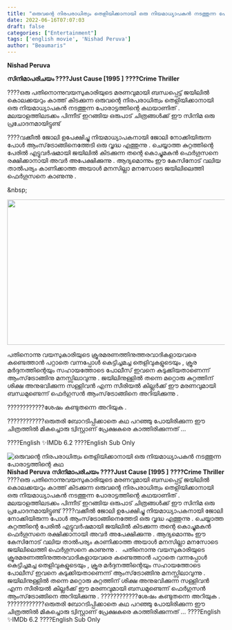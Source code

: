 ```yaml
---
title: "ഒരുവന്റെ നിരപരാധിത്വം തെളിയിക്കാനായി ഒരു നിയമാധ്യാപകൻ നടത്തുന്ന പോരാട്ടത്തിന്റെ കഥ"
date: 2022-06-16T07:07:03
draft: false
categories: ["Entertainment"]
tags: ['english movie', 'Nishad Peruva']
author: "Beaumaris"
---
```


<strong>Nishad Peruva </strong>

<strong>സിനിമാപരിചയം </strong>
<strong>????Just Cause [1995 ]</strong>
<strong>????️Crime Thriller</strong>

????ഒരു പതിനൊന്നുവയസുകാരിയുടെ മരണവുമായി ബന്ധപ്പെട്ട് ജയിലിൽ കൊലക്കയറും കാത്ത് കിടക്കുന്ന ഒരുവന്റെ നിരപരാധിത്വം തെളിയിക്കാനായി ഒരു നിയമാധ്യാപകൻ നടത്തുന്ന പോരാട്ടത്തിന്റെ കഥയാണിത് . മലയാളത്തിലടക്കം പിന്നീട് ഇറങ്ങിയ ഒരുപാട് ചിത്രങ്ങൾക്ക് ഈ സിനിമ ഒരു പ്രചോദനമായിട്ടുണ്ട്

????വക്കീൽ ജോലി ഉപേക്ഷിച്ചു നിയമാധ്യാപകനായി ജോലി നോക്കിയിരുന്ന പോൾ ആംസ്‌ട്രോങ്ങിനെത്തേടി ഒരു വൃദ്ധ എത്തുന്നു . ചെയ്യാത്ത കുറ്റത്തിന്റെ പേരിൽ എട്ടുവർഷമായി ജയിലിൽ കിടക്കുന്ന തന്റെ കൊച്ചുമകൻ ഫെർഗൂസനെ രക്ഷിക്കാനായി അവർ അപേക്ഷിക്കുന്നു . ആദ്യമൊന്നും ഈ കേസിനോട് വലിയ താൽപര്യം കാണിക്കാത്ത അയാൾ മനസില്ലാ മനസോടെ ജയിലിലെത്തി ഫെർഗൂസനെ കാണുന്നു .

&amp;nbsp;

<img class="wp-image-339555 aligncenter" src="https://cdn.boolokam.com/articles/2022/06/DQDQD-2.jpg" alt="" width="809" height="337" />

പതിനൊന്നു വയസുകാരിയുടെ ക്രൂരമരണത്തിനുത്തരവാദികളായവരെ കണ്ടെത്താൻ പറ്റാതെ വന്നപ്പോൾ കെട്ടിച്ചമച്ച തെളിവുകളുടെയും , ക്രൂര മർദ്ദനത്തിന്റെയും സഹായത്തോടെ പോലീസ് ഇവനെ കുടുക്കിയതാണെന്ന് ആംസ്‌ട്രോങ്ങിനു മനസ്സിലാവുന്നു . ജയിലിനുള്ളിൽ തന്നെ മറ്റൊരു കുറ്റത്തിന് ശിക്ഷ അനുഭവിക്കുന്ന സള്ളിവൻ എന്ന സീരിയൽ കില്ലർക്ക് ഈ മരണവുമായി ബന്ധമുണ്ടെന്ന് ഫെർഗുസൻ ആംസ്‌ട്രോങ്ങിനെ അറിയിക്കുന്നു .

????️????️????️ശേഷം കണ്ടുതന്നെ അറിയുക .

????????????ഒരുതരി ബോറടിപ്പിക്കാതെ കഥ പറഞ്ഞു പോയിരിക്കുന്ന ഈ ചിത്രത്തിൽ മികച്ചൊരു ട്വിസ്റ്റാണ് പ്രേക്ഷകരെ കാത്തിരിക്കുന്നത് ...

????️English
✨️IMDb 6.2
????️English Sub Only


![ഒരുവന്റെ നിരപരാധിത്വം തെളിയിക്കാനായി ഒരു നിയമാധ്യാപകൻ നടത്തുന്ന പോരാട്ടത്തിന്റെ കഥ](https://cdn.boolokam.com/articles/2022/06/DQDQD-2.jpg)**Nishad Peruva** **സിനിമാപരിചയം** **????Just Cause [1995 ]** **????️Crime Thriller** ????ഒരു പതിനൊന്നുവയസുകാരിയുടെ മരണവുമായി ബന്ധപ്പെട്ട് ജയിലിൽ കൊലക്കയറും കാത്ത് കിടക്കുന്ന ഒരുവന്റെ നിരപരാധിത്വം തെളിയിക്കാനായി ഒരു നിയമാധ്യാപകൻ നടത്തുന്ന പോരാട്ടത്തിന്റെ കഥയാണിത് . മലയാളത്തിലടക്കം പിന്നീട് ഇറങ്ങിയ ഒരുപാട് ചിത്രങ്ങൾക്ക് ഈ സിനിമ ഒരു പ്രചോദനമായിട്ടുണ്ട് ????വക്കീൽ ജോലി ഉപേക്ഷിച്ചു നിയമാധ്യാപകനായി ജോലി നോക്കിയിരുന്ന പോൾ ആംസ്‌ട്രോങ്ങിനെത്തേടി ഒരു വൃദ്ധ എത്തുന്നു . ചെയ്യാത്ത കുറ്റത്തിന്റെ പേരിൽ എട്ടുവർഷമായി ജയിലിൽ കിടക്കുന്ന തന്റെ കൊച്ചുമകൻ ഫെർഗൂസനെ രക്ഷിക്കാനായി അവർ അപേക്ഷിക്കുന്നു . ആദ്യമൊന്നും ഈ കേസിനോട് വലിയ താൽപര്യം കാണിക്കാത്ത അയാൾ മനസില്ലാ മനസോടെ ജയിലിലെത്തി ഫെർഗൂസനെ കാണുന്നു . &nbsp; പതിനൊന്നു വയസുകാരിയുടെ ക്രൂരമരണത്തിനുത്തരവാദികളായവരെ കണ്ടെത്താൻ പറ്റാതെ വന്നപ്പോൾ കെട്ടിച്ചമച്ച തെളിവുകളുടെയും , ക്രൂര മർദ്ദനത്തിന്റെയും സഹായത്തോടെ പോലീസ് ഇവനെ കുടുക്കിയതാണെന്ന് ആംസ്‌ട്രോങ്ങിനു മനസ്സിലാവുന്നു . ജയിലിനുള്ളിൽ തന്നെ മറ്റൊരു കുറ്റത്തിന് ശിക്ഷ അനുഭവിക്കുന്ന സള്ളിവൻ എന്ന സീരിയൽ കില്ലർക്ക് ഈ മരണവുമായി ബന്ധമുണ്ടെന്ന് ഫെർഗുസൻ ആംസ്‌ട്രോങ്ങിനെ അറിയിക്കുന്നു . ????️????️????️ശേഷം കണ്ടുതന്നെ അറിയുക . ????????????ഒരുതരി ബോറടിപ്പിക്കാതെ കഥ പറഞ്ഞു പോയിരിക്കുന്ന ഈ ചിത്രത്തിൽ മികച്ചൊരു ട്വിസ്റ്റാണ് പ്രേക്ഷകരെ കാത്തിരിക്കുന്നത് ... ????️English ✨️IMDb 6.2 ????️English Sub Only
